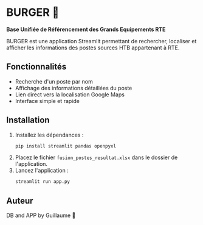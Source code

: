 # BURGER 🍔 

**Base Unifiée de Référencement des Grands Equipements RTE**

BURGER est une application Streamlit permettant de rechercher, localiser et afficher les informations des postes sources HTB appartenant à RTE.

## Fonctionnalités
- Recherche d'un poste par nom
- Affichage des informations détaillées du poste
- Lien direct vers la localisation Google Maps
- Interface simple et rapide

## Installation
1. Installez les dépendances :
   ```bash
   pip install streamlit pandas openpyxl
   ```
2. Placez le fichier `fusion_postes_resultat.xlsx` dans le dossier de l'application.
3. Lancez l'application :
   ```bash
   streamlit run app.py
   ```

## Auteur
DB and APP by Guillaume 🍔
